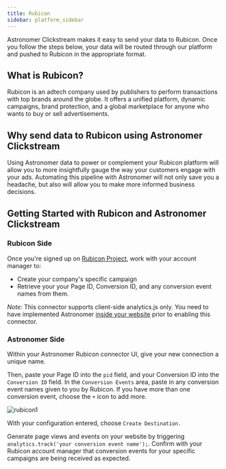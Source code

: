 ```yaml
---
title: Rubicon
sidebar: platform_sidebar
---
```

Astronomer Clickstream makes it easy to send your data to Rubicon. Once you follow the steps below, your data will be routed through our platform and pushed to Rubicon in the appropriate format. 

## What is Rubicon?

Rubicon is an adtech company used by publishers to perform transactions with top brands around the globe. It offers a unified platform, dynamic campaigns, brand protection, and a global marketplace for anyone who wants to buy or sell advertisements.

## Why send data to Rubicon using Astronomer Clickstream

Using Astronomer data to power or complement your Rubicon platform will allow you to more insightfully gauge the way your customers engage with your ads. Automating this pipeline with Astronomer will not only save you a headache, but also will allow you to make more informed business decisions.  

## Getting Started with Rubicon and Astronomer Clickstream

### Rubicon Side 

Once you're signed up on [Rubicon Project](http://rubiconproject.com/), work with your account manager to:
- Create your company's specific campaign
- Retrieve your your Page ID, Conversion ID, and any conversion event names from them.  

*Note:* This connector supports client-side analytics.js only. You need to have implemented Astronomer [inside your website](../sources/analyticsjs.md) prior to enabling this connector.


### Astronomer Side

Within your Astronomer Rubicon connector UI, give your new connection a unique name.  

Then, paste your Page ID into the `pid` field, and your Conversion ID into the `Conversion ID` field.  In the `Conversion Events` area, paste in any conversion event names given to you by Rubicon.  If you have more than one conversion event, choose the `+` icon to add more.

![rubicon1](https://docs.astronomer.io/docs//1.0/assets/img/guides/streaming/clickstream/rubicon/rubicon1.png)

With your configuration entered, choose `Create Destination.`

Generate page views and events on your website by triggering `analytics.track('your conversion event name');`.  Confirm with your Rubicon account manager that conversion events for your specific campaigns are being received as expected.
